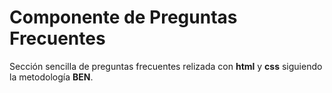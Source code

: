 # Componente de Preguntas Frecuentes

Sección sencilla de preguntas frecuentes relizada con **html** y **css** siguiendo la metodología **BEN**.
